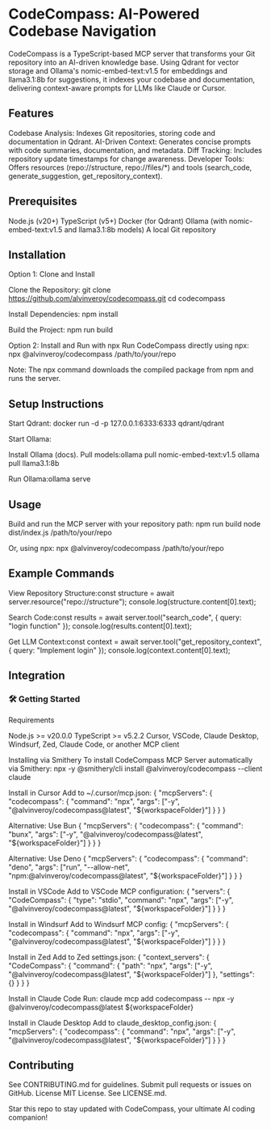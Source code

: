 # CodeCompass: AI-Powered Codebase Navigation

CodeCompass is a TypeScript-based MCP server that transforms your Git repository into an AI-driven knowledge base. Using Qdrant for vector storage and Ollama's nomic-embed-text:v1.5 for embeddings and llama3.1:8b for suggestions, it indexes your codebase and documentation, delivering context-aware prompts for LLMs like Claude or Cursor.

## Features

Codebase Analysis: Indexes Git repositories, storing code and documentation in Qdrant.
AI-Driven Context: Generates concise prompts with code summaries, documentation, and metadata.
Diff Tracking: Includes repository update timestamps for change awareness.
Developer Tools: Offers resources (repo://structure, repo://files/*) and tools (search_code, generate_suggestion, get_repository_context).

## Prerequisites

Node.js (v20+)
TypeScript (v5+)
Docker (for Qdrant)
Ollama (with nomic-embed-text:v1.5 and llama3.1:8b models)
A local Git repository

## Installation

Option 1: Clone and Install

Clone the Repository:
git clone <https://github.com/alvinveroy/codecompass.git>
cd codecompass

Install Dependencies:
npm install

Build the Project:
npm run build

Option 2: Install and Run with npx
Run CodeCompass directly using npx:
npx @alvinveroy/codecompass /path/to/your/repo

Note: The npx command downloads the compiled package from npm and runs the server.

## Setup Instructions

Start Qdrant:
docker run -d -p 127.0.0.1:6333:6333 qdrant/qdrant

Start Ollama:

Install Ollama (docs).
Pull models:ollama pull nomic-embed-text:v1.5
ollama pull llama3.1:8b

Run Ollama:ollama serve

## Usage

Build and run the MCP server with your repository path:
npm run build
node dist/index.js /path/to/your/repo

Or, using npx:
npx @alvinveroy/codecompass /path/to/your/repo

## Example Commands

View Repository Structure:const structure = await server.resource("repo://structure");
console.log(structure.content[0].text);

Search Code:const results = await server.tool("search_code", { query: "login function" });
console.log(results.content[0].text);

Get LLM Context:const context = await server.tool("get_repository_context", { query: "Implement login" });
console.log(context.content[0].text);

## Integration

### 🛠️ Getting Started

Requirements

Node.js >= v20.0.0
TypeScript >= v5.2.2
Cursor, VSCode, Claude Desktop, Windsurf, Zed, Claude Code, or another MCP client

Installing via Smithery
To install CodeCompass MCP Server automatically via Smithery:
npx -y @smithery/cli install @alvinveroy/codecompass --client claude

Install in Cursor
Add to ~/.cursor/mcp.json:
{
  "mcpServers": {
    "codecompass": {
      "command": "npx",
      "args": ["-y", "@alvinveroy/codecompass@latest", "${workspaceFolder}"]
    }
  }
}

Alternative: Use Bun
{
  "mcpServers": {
    "codecompass": {
      "command": "bunx",
      "args": ["-y", "@alvinveroy/codecompass@latest", "${workspaceFolder}"]
    }
  }
}

Alternative: Use Deno
{
  "mcpServers": {
    "codecompass": {
      "command": "deno",
      "args": ["run", "--allow-net", "npm:@alvinveroy/codecompass@latest", "${workspaceFolder}"]
    }
  }
}

Install in VSCode
Add to VSCode MCP configuration:
{
  "servers": {
    "CodeCompass": {
      "type": "stdio",
      "command": "npx",
      "args": ["-y", "@alvinveroy/codecompass@latest", "${workspaceFolder}"]
    }
  }
}

Install in Windsurf
Add to Windsurf MCP config:
{
  "mcpServers": {
    "codecompass": {
      "command": "npx",
      "args": ["-y", "@alvinveroy/codecompass@latest", "${workspaceFolder}"]
    }
  }
}

Install in Zed
Add to Zed settings.json:
{
  "context_servers": {
    "CodeCompass": {
      "command": {
        "path": "npx",
        "args": ["-y", "@alvinveroy/codecompass@latest", "${workspaceFolder}"]
      },
      "settings": {}
    }
  }
}

Install in Claude Code
Run:
claude mcp add codecompass -- npx -y @alvinveroy/codecompass@latest ${workspaceFolder}

Install in Claude Desktop
Add to claude_desktop_config.json:
{
  "mcpServers": {
    "codecompass": {
      "command": "npx",
      "args": ["-y", "@alvinveroy/codecompass@latest", "${workspaceFolder}"]
    }
  }
}

## Contributing

See CONTRIBUTING.md for guidelines. Submit pull requests or issues on GitHub.
License
MIT License. See LICENSE.md.

Star this repo to stay updated with CodeCompass, your ultimate AI coding companion!

